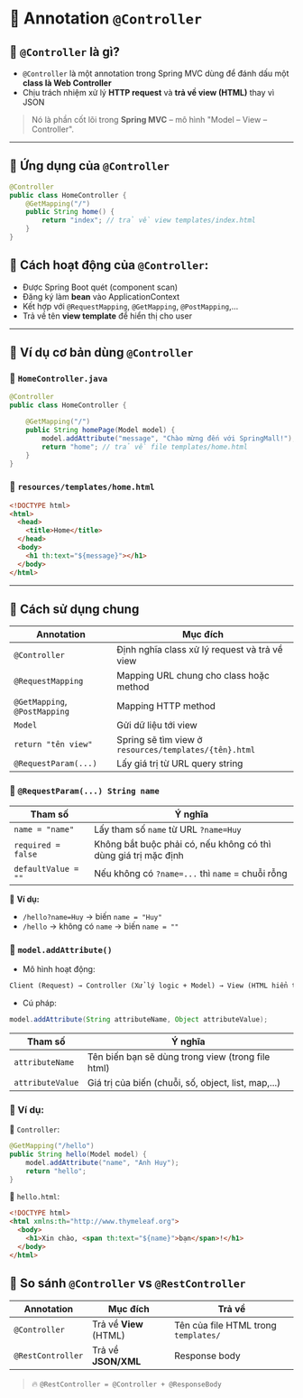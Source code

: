 # 🌱 Annotation **`@Controller`**

## 🧊 `@Controller` là gì?

- `@Controller` là một annotation trong Spring MVC dùng để đánh dấu một **class là Web Controller**
- Chịu trách nhiệm xử lý **HTTP request** và **trả về view (HTML)** thay vì JSON

> Nó là phần cốt lõi trong **Spring MVC** – mô hình "Model – View – Controller".

---

## 📍 Ứng dụng của **`@Controller`**

```java
@Controller
public class HomeController {
    @GetMapping("/")
    public String home() {
        return "index"; // trả về view templates/index.html
    }
}
```

## 🍰 Cách hoạt động của `@Controller`:

- Được Spring Boot quét (component scan)
- Đăng ký làm **bean** vào ApplicationContext
- Kết hợp với `@RequestMapping`, `@GetMapping`, `@PostMapping`,...
- Trả về tên **view template** để hiển thị cho user

---

## 🧪 Ví dụ cơ bản dùng `@Controller`

### 📁 `HomeController.java`

```java
@Controller
public class HomeController {

    @GetMapping("/")
    public String homePage(Model model) {
        model.addAttribute("message", "Chào mừng đến với SpringMall!");
        return "home"; // trả về file templates/home.html
    }
}
```

### 📁 `resources/templates/home.html`

```html
<!DOCTYPE html>
<html>
  <head>
    <title>Home</title>
  </head>
  <body>
    <h1 th:text="${message}"></h1>
  </body>
</html>
```

---

## 📌 Cách sử dụng chung

| Annotation                    | Mục đích                                              |
| ----------------------------- | ----------------------------------------------------- |
| `@Controller`                 | Định nghĩa class xử lý request và trả về view         |
| `@RequestMapping`             | Mapping URL chung cho class hoặc method               |
| `@GetMapping`, `@PostMapping` | Mapping HTTP method                                   |
| `Model`                       | Gửi dữ liệu tới view                                  |
| `return "tên view"`           | Spring sẽ tìm view ở `resources/templates/{tên}.html` |
| `@RequestParam(...)`          | Lấy giá trị từ URL query string                       |

### 🍩 `@RequestParam(...) String name`

| Tham số             | Ý nghĩa                                                        |
| ------------------- | -------------------------------------------------------------- |
| `name = "name"`     | Lấy tham số `name` từ URL `?name=Huy`                          |
| `required = false`  | Không bắt buộc phải có, nếu không có thì dùng giá trị mặc định |
| `defaultValue = ""` | Nếu không có `?name=...` thì `name` = chuỗi rỗng               |

🧠 **Ví dụ:**

- `/hello?name=Huy` → biến `name = "Huy"`
- `/hello` → không có `name` → biến `name = ""`

### 🥞 `model.addAttribute()`

- Mô hình hoạt động:

```markdown
Client (Request) → Controller (Xử lý logic + Model) → View (HTML hiển thị bằng Thymeleaf)
```

- Cú pháp:

```java
model.addAttribute(String attributeName, Object attributeValue);
```

| Tham số          | Ý nghĩa                                             |
| ---------------- | --------------------------------------------------- |
| `attributeName`  | Tên biến bạn sẽ dùng trong view (trong file html)   |
| `attributeValue` | Giá trị của biến (chuỗi, số, object, list, map,...) |

### 🧪 Ví dụ:

🧱 `Controller`:

```java
@GetMapping("/hello")
public String hello(Model model) {
    model.addAttribute("name", "Anh Huy");
    return "hello";
}
```

📄 `hello.html`:

```html
<!DOCTYPE html>
<html xmlns:th="http://www.thymeleaf.org">
  <body>
    <h1>Xin chào, <span th:text="${name}">bạn</span>!</h1>
  </body>
</html>
```

## 🥧 So sánh `@Controller` vs `@RestController`

| Annotation        | Mục đích               | Trả về                               |
| ----------------- | ---------------------- | ------------------------------------ |
| `@Controller`     | Trả về **View** (HTML) | Tên của file HTML trong `templates/` |
| `@RestController` | Trả về **JSON/XML**    | Response body                        |

> 🔥 `@RestController = @Controller + @ResponseBody`
